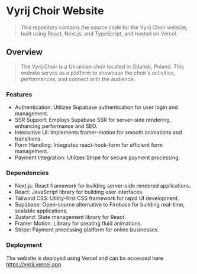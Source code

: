 # Vyrij Choir Website

> This repository contains the source code for the Vyrij Choir website, built using React, Next.js, and TypeScript, and hosted on Vercel.

## Overview
> The Vyrij Choir is a Ukrainian choir located in Gdańsk, Poland. This website serves as a platform to showcase the choir's activities, performances, and connect with the audience.
### Features
- Authentication: Utilizes Supabase authentication for user login and management.
- SSR Support: Employs Supabase SSR for server-side rendering, enhancing performance and SEO.
- Interactive UI: Implements framer-motion for smooth animations and transitions.
- Form Handling: Integrates react-hook-form for efficient form management.
- Payment Integration: Utilizes Stripe for secure payment processing.

### Dependencies
- Next.js: React framework for building server-side rendered applications.
- React: JavaScript library for building user interfaces.
- Tailwind CSS: Utility-first CSS framework for rapid UI development.
- Supabase: Open-source alternative to Firebase for building real-time, scalable applications.
- Zustand: State management library for React.
- Framer Motion: Library for creating fluid animations.
- Stripe: Payment processing platform for online businesses.


### Deployment
The website is deployed using Vercel and can be accessed here https://vyrij.vercel.app